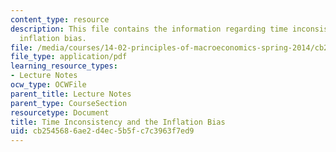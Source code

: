 ```yaml
---
content_type: resource
description: This file contains the information regarding time inconsistency and the
  inflation bias.
file: /media/courses/14-02-principles-of-macroeconomics-spring-2014/cb2545686ae2d4ec5b5fc7c3963f7ed9_MIT14_02S14_time_incon.pdf
file_type: application/pdf
learning_resource_types:
- Lecture Notes
ocw_type: OCWFile
parent_title: Lecture Notes
parent_type: CourseSection
resourcetype: Document
title: Time Inconsistency and the Inflation Bias
uid: cb254568-6ae2-d4ec-5b5f-c7c3963f7ed9
---
```

